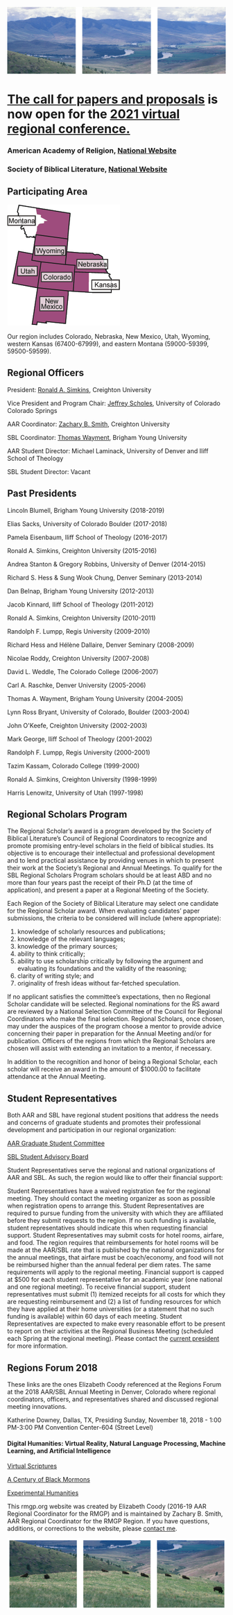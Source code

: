 
![center-aligned-image](rmgp_featured.png)

# [The call for papers and proposals](https://iliff.github.io/rmgp/CfP-2021.docx) is now open for the [2021 virtual regional conference.](http://www.rmgp.org/meetings)

### American Academy of Religion, [National Website](http://www.aarweb.org)
### Society of Biblical Literature, [National Website](http://www.sbl-site.org)

## Participating Area

![left-aligned-image](region-rg.gif)

Our region includes Colorado, Nebraska, New Mexico, Utah, Wyoming, western Kansas (67400-67999), and eastern Montana (59000-59399, 59500-59599).

## Regional Officers

President: [Ronald A. Simkins](mailto:rsmkns@gmail.com), Creighton University

Vice President and Program Chair: [Jeffrey Scholes](mailto:jscholes@uccs.edu), University of Colorado Colorado Springs

AAR Coordinator: [Zachary B. Smith](mailto:zacharybsmith@creighton.edu), Creighton University

SBL Coordinator: [Thomas Wayment](mailto:thomas_wayment@byu.edu), Brigham Young University

AAR Student Director: Michael Laminack, University of Denver and Iliff School of Theology

SBL Student Director: Vacant

## Past Presidents

Lincoln Blumell, Brigham Young University (2018-2019)

Elias Sacks, University of Colorado Boulder (2017-2018)

Pamela Eisenbaum, Iliff School of Theology (2016-2017)

Ronald A. Simkins, Creighton University (2015-2016)

Andrea Stanton & Gregory Robbins, University of Denver (2014-2015)

Richard S. Hess & Sung Wook Chung, Denver Seminary (2013-2014)

Dan Belnap, Brigham Young University (2012-2013)

Jacob Kinnard, Iliff School of Theology (2011-2012)

Ronald A. Simkins, Creighton University (2010-2011)

Randolph F. Lumpp, Regis University (2009-2010)

Richard Hess and Hélène Dallaire, Denver Seminary (2008-2009)

Nicolae Roddy, Creighton University (2007-2008)

David L. Weddle, The Colorado College (2006-2007)

Carl A. Raschke, Denver University (2005-2006)

Thomas A. Wayment, Brigham Young University (2004-2005)

Lynn Ross Bryant, University of Colorado, Boulder (2003-2004)

John O'Keefe, Creighton University (2002-2003)

Mark George, Iliff School of Theology (2001-2002)

Randolph F. Lumpp, Regis University (2000-2001)

Tazim Kassam, Colorado College (1999-2000)

Ronald A. Simkins, Creighton University (1998-1999)

Harris Lenowitz, University of Utah (1997-1998)

## Regional Scholars Program

The Regional Scholar’s award is a program developed by the Society of Biblical Literature’s Council of Regional Coordinators to recognize and promote promising entry-level scholars in the field of biblical studies. Its objective is to encourage their intellectual and professional development and to lend practical assistance by providing venues in which to present their work at the Society’s Regional and Annual Meetings. To qualify for the SBL Regional Scholars Program scholars should be at least ABD and no more than four years past the receipt of their Ph.D (at the time of application), and present a paper at a Regional Meeting of the Society.

Each Region of the Society of Biblical Literature may select one candidate for the Regional Scholar award. When evaluating candidates’ paper submissions, the criteria to be considered will include (where appropriate):

1. knowledge of scholarly resources and publications;
2. knowledge of the relevant languages;
3. knowledge of the primary sources;
4. ability to think critically;
5. ability to use scholarship critically by following the argument and evaluating its foundations and the validity of the reasoning;
6. clarity of writing style; and
7. originality of fresh ideas without far-fetched speculation.

If no applicant satisfies the committee’s expectations, then no Regional Scholar candidate will be selected. Regional nominations for the RS award are reviewed by a National Selection Committee of the Council for Regional Coordinators who make the final selection. Regional Scholars, once chosen, may under the auspices of the program choose a mentor to provide advice concerning their paper in preparation for the Annual Meeting and/or for publication. Officers of the regions from which the Regional Scholars are chosen will assist with extending an invitation to a mentor, if necessary.

In addition to the recognition and honor of being a Regional Scholar, each scholar will receive an award in the amount of $1000.00 to facilitate attendance at the Annual Meeting.

## Student Representatives

Both AAR and SBL have regional student positions that address the needs and concerns of graduate students and promotes their professional development and participation in our regional organization:

[AAR Graduate Student Committee](https://www.aarweb.org/node/108)

[SBL Student Advisory Board](https://www.sbl-site.org/SBLcommittees_SAB.aspx)

Student Representatives serve the regional and national organizations of AAR and SBL. As such, the region would like to offer their financial support:

Student Representatives have a waived registration fee for the regional meeting. They should contact the meeting organizer as soon as possible when registration opens to arrange this.
Student Representatives are required to pursue funding from the university with which they are affiliated before they submit requests to the region. If no such funding is available, student representatives should indicate this when requesting financial support.
Student Representatives may submit costs for hotel rooms, airfare, and food. The region requires that reimbursements for hotel rooms will be made at the AAR/SBL rate that is published by the national organizations for the annual meetings, that airfare must be coach/economy, and food will not be reimbursed higher than the annual federal per diem rates. The same requirements will apply to the regional meeting. Financial support is capped at $500 for each student representative for an academic year (one national and one regional meeting).
To receive financial support, student representatives must submit (1) itemized receipts for all costs for which they are requesting reimbursement and (2) a list of funding resources for which they have applied at their home universities (or a statement that no such funding is available) within 60 days of each meeting.
Student Representatives are expected to make every reasonable effort to be present to report on their activities at the Regional Business Meeting (scheduled each Spring at the regional meeting). 
Please contact the [current president](https://iliff.github.io/rmgp/#regional-officers) for more information.

## Regions Forum 2018

These links are the ones Elizabeth Coody referenced at the Regions Forum at the 2018 AAR/SBL Annual Meeting in Denver, Colorado where regional coordinators, officers, and representatives shared and discussed regional meeting innovations.

Katherine Downey, Dallas, TX, Presiding
Sunday, November 18, 2018 - 1:00 PM-3:00 PM
Convention Center-604 (Street Level)

#### Digital Humanities: Virtual Reality, Natural Language Processing, Machine Learning, and Artificial Intelligence

[Virtual Scriptures](http://www.virtualscriptures.org)

[A Century of Black Mormons](http://www.centuryofblackmormons.org)

[Experimental Humanities](https://www.iliff.edu/experimental-humanities/)

This rmgp.org website was created by Elizabeth Coody (2016-19 AAR Regional Coordinator for the RMGP) and is maintained by Zachary B. Smith, AAR Regional Coordinator for the RMGP Region. If you have questions, additions, or corrections to the website, please [contact me](mailto:zacharybsmith@creighton.edu).
        
![center-aligned-image](rmgp_featured_footer.png)
